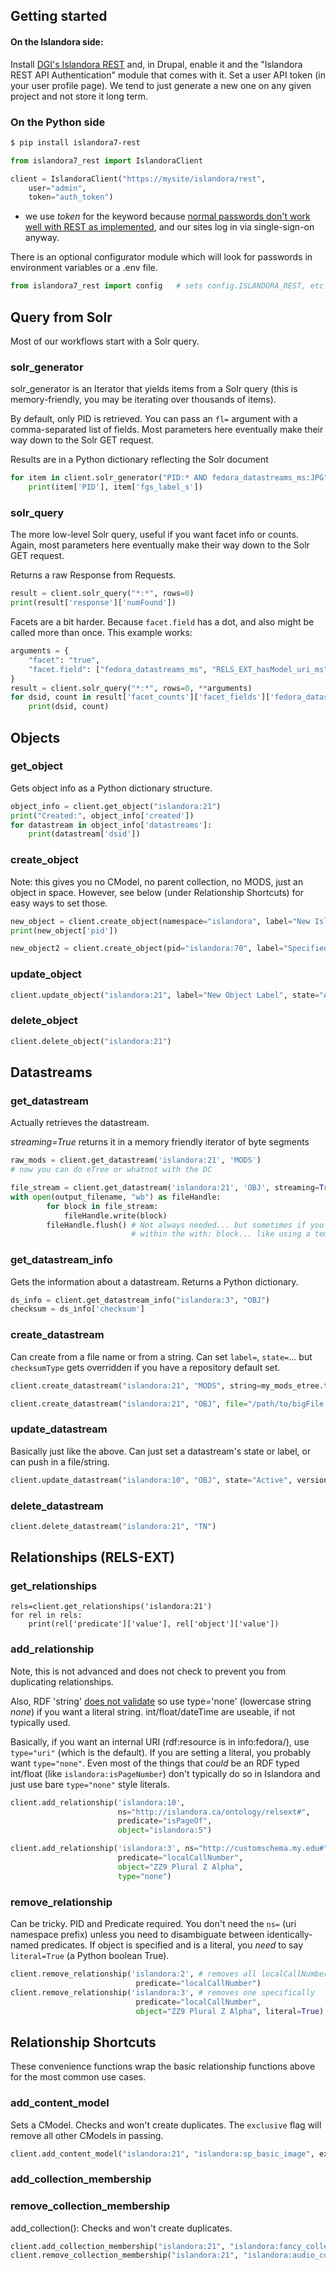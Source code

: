 ## Getting started

#### On the Islandora side:

Install [DGI's Islandora REST](https://github.com/discoverygarden/islandora_rest) and, in Drupal, enable it and the "Islandora REST API Authentication" 
module that comes with it.  Set a user API token (in your user profile page).  We tend to just generate a new one on any given project and not store it long term.

### On the Python side

```bash
$ pip install islandora7-rest
```

```python
from islandora7_rest import IslandoraClient

client = IslandoraClient("https://mysite/islandora/rest",
    user="admin",
    token="auth_token")
```

* we use *token* for the keyword because [normal passwords don't work well with REST as implemented](https://github.com/discoverygarden/islandora_rest#authorization),
and our sites log in via single-sign-on anyway.

There is an optional configurator module which will look for passwords in environment variables or a .env file.

```python
from islandora7_rest import config   # sets config.ISLANDORA_REST, etc from .env or the environment
```

## Query from Solr

Most of our workflows start with a Solr query.

### solr_generator

solr_generator is an Iterator that yields items from a Solr query 
(this is memory-friendly, you may be iterating over thousands of items).

By default, only PID is retrieved.  You can pass an ```fl=``` argument with a comma-separated
list of fields. Most parameters here eventually make their way down to the Solr GET request.

Results are in a Python dictionary reflecting the Solr document

```python
for item in client.solr_generator("PID:* AND fedora_datastreams_ms:JPG", fl="PID,fgs_label_s"):
    print(item['PID'], item['fgs_label_s'])
```

### solr_query

The more low-level Solr query, useful if you want facet info or counts.
Again, most parameters here eventually make their way down to the Solr GET request.

Returns a raw Response from Requests.

```python
result = client.solr_query("*:*", rows=0)
print(result['response']['numFound'])
```

Facets are a bit harder. Because `facet.field` has a dot, and also
might be called more than once.  This example works:

```python
arguments = {
    "facet": "true",
    "facet.field": ["fedora_datastreams_ms", "RELS_EXT_hasModel_uri_ms"]
}
result = client.solr_query("*:*", rows=0, **arguments)
for dsid, count in result['facet_counts']['facet_fields']['fedora_datastreams_ms'].items():
    print(dsid, count)
```


## Objects

### get_object 

Gets object info as a Python dictionary structure.

```python
object_info = client.get_object("islandora:21")
print("Created:", object_info['created'])
for datastream in object_info['datastreams']:
    print(datastream['dsid'])
```

### create_object

Note: this gives you no CModel, no parent collection, no MODS, just
an object in space.  However, see below (under Relationship Shortcuts) for easy ways to
set those.

```python
new_object = client.create_object(namespace="islandora", label="New Islandora Object")
print(new_object['pid'])

new_object2 = client.create_object(pid="islandora:70", label="Specified PID")
```

### update_object

```python
client.update_object("islandora:21", label="New Object Label", state="Active")
```

### delete_object

```python
client.delete_object("islandora:21")
```


## Datastreams

### get_datastream

Actually retrieves the datastream.

*streaming=True* returns it in a memory friendly iterator of byte segments

```python
raw_mods = client.get_datastream('islandora:21', 'MODS')
# now you can do eTree or whatnot with the DC

file_stream = client.get_datastream('islandora:21', 'OBJ', streaming=True)
with open(output_filename, "wb") as fileHandle:
        for block in file_stream:
            fileHandle.write(block)
        fileHandle.flush() # Not always needed... but sometimes if you are doing work
                           # within the with: block... like using a tempfile.TemporaryFile.
```

### get_datastream_info

Gets the information about a datastream. Returns a Python dictionary.
```python
ds_info = client.get_datastream_info("islandora:3", "OBJ")
checksum = ds_info['checksum']
```

### create_datastream

Can create from a file name or from a string. Can set `label=`, `state=`... but
`checksumType` gets overridden if you have a repository default set.

```python
client.create_datastream("islandora:21", "MODS", string=my_mods_etree.tostring())

client.create_datastream("islandora:21", "OBJ", file="/path/to/bigFile.tif", label="bigFile TIFF")
```

### update_datastream

Basically just like the above.  Can just set a datastream's state or label, or can push in a file/string.

```python
client.update_datastream("islandora:10", "OBJ", state="Active", versionable=False)
```

### delete_datastream

```python
client.delete_datastream("islandora:21", "TN")
```

## Relationships (RELS-EXT)

### get_relationships

```
rels=client.get_relationships('islandora:21')
for rel in rels:
    print(rel['predicate']['value'], rel['object']['value'])
```

### add_relationship

Note, this is not advanced and does not check 
to prevent you from duplicating relationships.

Also, RDF 'string' [does not validate](https://github.com/fcrepo3/fcrepo/blob/9c41b09a21a3a2615791fa4c614095a14512940f/fcrepo-server/src/main/java/org/fcrepo/server/validation/RelsValidator.java#L518)
so use type='none' (lowercase string *none*) if you want a literal string. 
int/float/dateTime are useable, if not typically used.  

Basically, if you want an internal URI (rdf:resource is in info:fedora/), use `type="uri"` (which is the default).  If you are setting a literal, you 
probably want `type="none"`.  Even most of the things that *could* be an RDF typed int/float (like `islandora:isPageNumber`)
don't typically do so in Islandora and just use bare `type="none"` style literals. 

```python
client.add_relationship('islandora:10', 
                        ns="http://islandora.ca/ontology/relsext#",
                        predicate="isPageOf",
                        object="islandora:5")

client.add_relationship('islandora:3', ns="http://customschema.my.edu#",
                        predicate="localCallNumber",
                        object="ZZ9 Plural Z Alpha",
                        type="none")
```

### remove_relationship

Can be tricky. PID and Predicate required. You don't need the `ns=` (uri namespace prefix)
unless you need to disambiguate between identically-named predicates. If object is specified and is a literal,
you *need* to say `literal=True` (a Python boolean True).

```python
client.remove_relationship('islandora:2', # removes all localCallNumber RELS 
                            predicate="localCallNumber") 
client.remove_relationship('islandora:3', # removes one specifically
                            predicate="localCallNumber", 
                            object="ZZ9 Plural Z Alpha", literal=True)
```

## Relationship Shortcuts

These convenience functions wrap the basic relationship functions above for
the most common use cases.

### add_content_model

Sets a CModel. Checks and won't create duplicates. 
The `exclusive` flag will remove all other CModels in passing. 

```python
client.add_content_model("islandora:21", "islandora:sp_basic_image", exclusive=True)
```

### add_collection_membership
### remove_collection_membership

add_collection(): Checks and won't create duplicates.

```python
client.add_collection_membership("islandora:21", "islandora:fancy_collection")
client.remove_collection_membership("islandora:21", "islandora:audio_collection")
```
